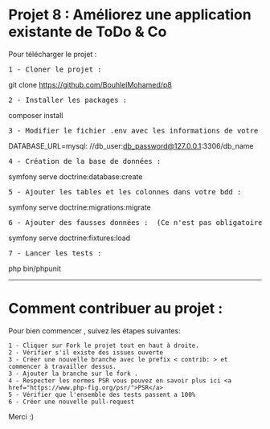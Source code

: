 <h1>Projet 8 : Améliorez une application existante de ToDo & Co</h1>

Pour télécharger le projet :

<div class="highlight highlight-source-shell"><pre>1 - Cloner le projet :</pre></div>

git clone https://github.com/BouhlelMohamed/p8

<div class="highlight highlight-source-shell"><pre>2 - Installer les packages :</pre></div>

composer install

<div class="highlight highlight-source-shell"><pre>3 - Modifier le fichier .env avec les informations de votre bdd : </pre></div>

DATABASE_URL=mysql: //db_user:db_password@127.0.0.1:3306/db_name

<div class="highlight highlight-source-shell"><pre>4 - Création de la base de données : </pre></div>

symfony serve doctrine:database:create

<div class="highlight highlight-source-shell"><pre>5 - Ajouter les tables et les colonnes dans votre bdd : </pre></div>

symfony serve doctrine:migrations:migrate

<div class="highlight highlight-source-shell"><pre>6 - Ajouter des fausses données :  (Ce n'est pas obligatoire)</pre></div>

symfony serve doctrine:fixtures:load
 
 <div class="highlight highlight-source-shell"><pre>7 - Lancer les tests : </pre></div>

php bin/phpunit


<hr>
<h1>Comment contribuer au projet :</h1>

Pour bien commencer , suivez les étapes suivantes:

    1 - Cliquer sur Fork le projet tout en haut à droite.
    2 - Vérifier s'il existe des issues ouverte
    3 - Créer une nouvelle branche avec le prefix < contrib: > et commencer à travailler dessus.
    3 - Ajouter la branche sur le fork .
    4 - Respecter les normes PSR vous pouvez en savoir plus ici <a href="https://www.php-fig.org/psr/">PSR</a>
    5 - Vérifier que l'ensemble des tests passent a 100%
    6 - Créer une nouvelle pull-request 

Merci :)
